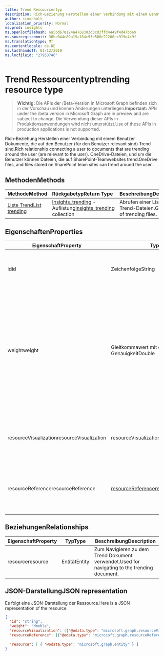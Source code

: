 ```yaml
---
title: Trend Ressourcentyp
description: Rich-Beziehung Herstellen einer Verbindung mit einem Benutzer Dokumente, die auf den Benutzer (für den Benutzer relevant sind) Trend sind. OneDrive-Dateien, und um die Benutzer können Dateien, die auf SharePoint-Teamwebsites trend.
author: simonhult
localization_priority: Normal
ms.prod: insights
ms.openlocfilehash: 6a5bd678124a4768303d3cd3ffd4449f4d47bb69
ms.sourcegitcommit: 36be044c89a19af84c93e586e22200ec919e4c9f
ms.translationtype: MT
ms.contentlocale: de-DE
ms.lasthandoff: 01/12/2019
ms.locfileid: "27950746"
---
```

# <a name="trending-resource-type"></a><span data-ttu-id="ec03d-104">Trend Ressourcentyp</span><span class="sxs-lookup"><span data-stu-id="ec03d-104">trending resource type</span></span>

> <span data-ttu-id="ec03d-105">**Wichtig:** Die APIs der /Beta-Version in Microsoft Graph befinden sich in der Vorschau und können Änderungen unterliegen.</span><span class="sxs-lookup"><span data-stu-id="ec03d-105">**Important:** APIs under the /beta version in Microsoft Graph are in preview and are subject to change.</span></span> <span data-ttu-id="ec03d-106">Die Verwendung dieser APIs in Produktionsanwendungen wird nicht unterstützt.</span><span class="sxs-lookup"><span data-stu-id="ec03d-106">Use of these APIs in production applications is not supported.</span></span>

<span data-ttu-id="ec03d-107">Rich-Beziehung Herstellen einer Verbindung mit einem Benutzer Dokumente, die auf den Benutzer (für den Benutzer relevant sind) Trend sind.</span><span class="sxs-lookup"><span data-stu-id="ec03d-107">Rich relationship connecting a user to documents that are trending around the user (are relevant to the user).</span></span> <span data-ttu-id="ec03d-108">OneDrive-Dateien, und um die Benutzer können Dateien, die auf SharePoint-Teamwebsites trend.</span><span class="sxs-lookup"><span data-stu-id="ec03d-108">OneDrive files, and files stored on SharePoint team sites can trend around the user.</span></span>

## <a name="methods"></a><span data-ttu-id="ec03d-109">Methoden</span><span class="sxs-lookup"><span data-stu-id="ec03d-109">Methods</span></span>

| <span data-ttu-id="ec03d-110">Methode</span><span class="sxs-lookup"><span data-stu-id="ec03d-110">Method</span></span>       | <span data-ttu-id="ec03d-111">Rückgabetyp</span><span class="sxs-lookup"><span data-stu-id="ec03d-111">Return Type</span></span>  |<span data-ttu-id="ec03d-112">Beschreibung</span><span class="sxs-lookup"><span data-stu-id="ec03d-112">Description</span></span>|
|:---------------|:--------|:----------|
|[<span data-ttu-id="ec03d-113">Liste Trend</span><span class="sxs-lookup"><span data-stu-id="ec03d-113">List trending</span></span>](../api/insights-list-trending.md) |<span data-ttu-id="ec03d-114">[Insights_trending](insights-trending.md) -Auflistung</span><span class="sxs-lookup"><span data-stu-id="ec03d-114">[insights_trending](insights-trending.md) collection</span></span>| <span data-ttu-id="ec03d-115">Abrufen einer Liste von Trend-Dateien.</span><span class="sxs-lookup"><span data-stu-id="ec03d-115">Get a list of trending files.</span></span>|

## <a name="properties"></a><span data-ttu-id="ec03d-116">Eigenschaften</span><span class="sxs-lookup"><span data-stu-id="ec03d-116">Properties</span></span>

| <span data-ttu-id="ec03d-117">Eigenschaft</span><span class="sxs-lookup"><span data-stu-id="ec03d-117">Property</span></span>      | <span data-ttu-id="ec03d-118">Typ</span><span class="sxs-lookup"><span data-stu-id="ec03d-118">Type</span></span>                              | <span data-ttu-id="ec03d-119">Beschreibung</span><span class="sxs-lookup"><span data-stu-id="ec03d-119">Description</span></span>  |
| ------------- |---------------                    | -------------|
| <span data-ttu-id="ec03d-120">id</span><span class="sxs-lookup"><span data-stu-id="ec03d-120">id</span></span>                    | <span data-ttu-id="ec03d-121">Zeichenfolge</span><span class="sxs-lookup"><span data-stu-id="ec03d-121">String</span></span>                    | <span data-ttu-id="ec03d-122">Eindeutiger Bezeichner der Beziehung.</span><span class="sxs-lookup"><span data-stu-id="ec03d-122">Unique identifier of the relationship.</span></span> <span data-ttu-id="ec03d-123">Schreibgeschützt.</span><span class="sxs-lookup"><span data-stu-id="ec03d-123">Read only.</span></span>        |
| <span data-ttu-id="ec03d-124">weight</span><span class="sxs-lookup"><span data-stu-id="ec03d-124">weight</span></span>                | <span data-ttu-id="ec03d-125">Gleitkommawert mit doppelter Genauigkeit</span><span class="sxs-lookup"><span data-stu-id="ec03d-125">Double</span></span>                    | <span data-ttu-id="ec03d-126">Der Wert, der angibt, wie viel das Dokument aktuell Trend ist.</span><span class="sxs-lookup"><span data-stu-id="ec03d-126">Value indicating how much the document is currently trending.</span></span> <span data-ttu-id="ec03d-127">Je höher die Zahl ist, desto das Dokument ist derzeit Trend um den Benutzer (aussagekräftiger ist es).</span><span class="sxs-lookup"><span data-stu-id="ec03d-127">The larger the number, the more the document is currently trending around the user (the more relevant it is).</span></span> <span data-ttu-id="ec03d-128">Zurückgegebene Dokumente werden durch diesen Wert sortiert.</span><span class="sxs-lookup"><span data-stu-id="ec03d-128">Returned documents are sorted by this value.</span></span>  |
| <span data-ttu-id="ec03d-129">resourceVisualization</span><span class="sxs-lookup"><span data-stu-id="ec03d-129">resourceVisualization</span></span> | [<span data-ttu-id="ec03d-130">resourceVisualization</span><span class="sxs-lookup"><span data-stu-id="ec03d-130">resourceVisualization</span></span>](insights-resourcevisualization.md)    | <span data-ttu-id="ec03d-131">Eigenschaften, die Sie verwenden können, um das Dokument in Ihre Erfahrung visualisieren.</span><span class="sxs-lookup"><span data-stu-id="ec03d-131">Properties that you can use to visualize the document in your experience.</span></span> |
| <span data-ttu-id="ec03d-132">resourceReference</span><span class="sxs-lookup"><span data-stu-id="ec03d-132">resourceReference</span></span>     | [<span data-ttu-id="ec03d-133">resourceReference</span><span class="sxs-lookup"><span data-stu-id="ec03d-133">resourceReference</span></span>](insights-resourcereference.md)        | <span data-ttu-id="ec03d-134">Referenz-Eigenschaften des Dokuments Trend, wie die Url und den Typ des Dokuments.</span><span class="sxs-lookup"><span data-stu-id="ec03d-134">Reference properties of the trending document, such as the url and type of the document.</span></span> |

## <a name="relationships"></a><span data-ttu-id="ec03d-135">Beziehungen</span><span class="sxs-lookup"><span data-stu-id="ec03d-135">Relationships</span></span>

| <span data-ttu-id="ec03d-136">Eigenschaft</span><span class="sxs-lookup"><span data-stu-id="ec03d-136">Property</span></span>      | <span data-ttu-id="ec03d-137">Typ</span><span class="sxs-lookup"><span data-stu-id="ec03d-137">Type</span></span>          | <span data-ttu-id="ec03d-138">Beschreibung</span><span class="sxs-lookup"><span data-stu-id="ec03d-138">Description</span></span>  |
| ------------- |---------------| -------------|
| <span data-ttu-id="ec03d-139">resource</span><span class="sxs-lookup"><span data-stu-id="ec03d-139">resource</span></span>      | <span data-ttu-id="ec03d-140">Entität</span><span class="sxs-lookup"><span data-stu-id="ec03d-140">Entity</span></span>        | <span data-ttu-id="ec03d-141">Zum Navigieren zu dem Trend Dokument verwendet.</span><span class="sxs-lookup"><span data-stu-id="ec03d-141">Used for navigating to the trending document.</span></span> |

## <a name="json-representation"></a><span data-ttu-id="ec03d-142">JSON-Darstellung</span><span class="sxs-lookup"><span data-stu-id="ec03d-142">JSON representation</span></span>

<span data-ttu-id="ec03d-143">Es folgt eine JSON-Darstellung der Ressource.</span><span class="sxs-lookup"><span data-stu-id="ec03d-143">Here is a JSON representation of the resource</span></span>

```json
{
  "id": "string",
  "weight": "double",
  "resourceVisualization": [{"@odata.type": "microsoft.graph.resourceVisualization"}],
  "resourceReference": [{"@odata.type": "microsoft.graph.resourceReference"}],
  
  "resource": [ { "@odata.type": "microsoft.graph.entity" } ]
}
```

